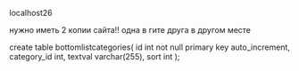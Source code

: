 localhost26




нужно иметь 2 копии сайта!! одна в гите друга в другом месте


create table bottomlistcategories(
  id int not null primary key auto_increment,
  category_id int,
  textval varchar(255),
   sort int
);